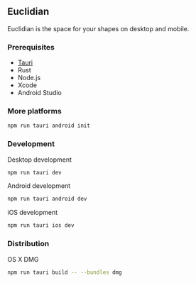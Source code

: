 ## Euclidian

Euclidian is the space for your shapes on desktop and mobile.

### Prerequisites

- [Tauri](https://v2.tauri.app/start/prerequisites/)
- Rust
- Node.js
- Xcode
- Android Studio

### More platforms

```bash
npm run tauri android init
```

### Development

Desktop development
```bash
npm run tauri dev
```

Android development
```bash
npm run tauri android dev
```

iOS development
```bash
npm run tauri ios dev
```

### Distribution

OS X DMG
```bash
npm run tauri build -- --bundles dmg
```
